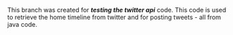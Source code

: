 This branch was created for **_testing the twitter api_** code. This code is used to retrieve the home timeline from twitter and for posting tweets - all from java code.